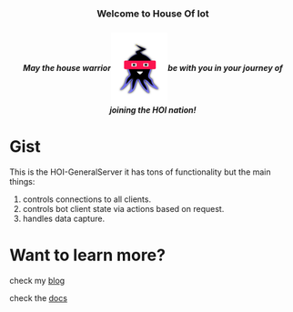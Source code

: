 
<h3 align= "center"> Welcome to House Of Iot <h3/>
<h5 align = "center">May the house warrior<img align = "center" width = "100px" src= "https://github.com/House-of-IoT/HOI-WebClient/blob/master/Frontend/src/Img/bot.png"/>be with you in your journey of joining the HOI nation!</h5>
  
  
  
# Gist
 This is the HOI-GeneralServer it has tons of functionality but the main things: 
  
  1. controls connections to all clients.
  2. controls bot client state via actions based on request.
  3. handles data capture.

# Want to learn more? 
check my [blog](https://dev.to/ronaldthenerdsuperuser/what-is-house-of-iot-4jm4)
  
check the [docs](https://github.com/House-of-IoT/HOI-GeneralServer/tree/master/Docs)
  
  
  
  
